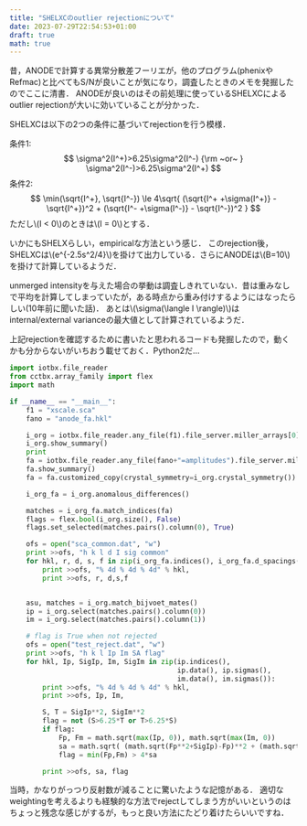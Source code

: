 ```yaml
---
title: "SHELXCのoutlier rejectionについて"
date: 2023-07-29T22:54:53+01:00
draft: true
math: true
---
```


昔，ANODEで計算する異常分散差フーリエが，他のプログラム(phenixやRefmac)と比べてもS/Nが良いことが気になり，調査したときのメモを発掘したのでここに清書．
ANODEが良いのはその前処理に使っているSHELXCによるoutlier rejectionが大いに効いていることが分かった．

SHELXCは以下の2つの条件に基づいてrejectionを行う模様．

条件1:
$$
\sigma^2(I^+)>6.25\sigma^2(I^-) {\rm ~or~ } \sigma^2(I^-)>6.25\sigma^2(I^+)
$$
条件2:
$$
\min(\sqrt{I^+}, \sqrt{I^-}) \le 4\sqrt{ (\sqrt{I^+ +\sigma(I^+)} - \sqrt{I^+})^2 + (\sqrt{I^- +\sigma(I^-)} - \sqrt{I^-})^2 }
$$
ただし\\(I < 0\\)のときは\\(I = 0\\)とする．

いかにもSHELXらしい，empiricalな方法という感じ．
このrejection後，SHELXCは\\(e^{-2.5s^2/4}\\)を掛けて出力している．さらにANODEは\\(B=10\\)を掛けて計算しているようだ．

unmerged intensityを与えた場合の挙動は調査しきれていない．昔は重みなしで平均を計算してしまっていたが，ある時点から重み付けするようにはなったらしい(10年前に聞いた話)．
あとは\\(\sigma(\langle I \rangle)\\)はinternal/external varianceの最大値として計算されているようだ．

上記rejectionを確認するために書いたと思われるコードも発掘したので，動くかも分からないがいちおう載せておく．Python2だ…

```py
import iotbx.file_reader
from cctbx.array_family import flex
import math

if __name__ == "__main__":
    f1 = "xscale.sca"
    fano = "anode_fa.hkl"

    i_org = iotbx.file_reader.any_file(f1).file_server.miller_arrays[0]
    i_org.show_summary()
    print
    fa = iotbx.file_reader.any_file(fano+"=amplitudes").file_server.miller_arrays[0]
    fa.show_summary()
    fa = fa.customized_copy(crystal_symmetry=i_org.crystal_symmetry())

    i_org_fa = i_org.anomalous_differences()

    matches = i_org_fa.match_indices(fa)
    flags = flex.bool(i_org.size(), False)
    flags.set_selected(matches.pairs().column(0), True)

    ofs = open("sca_common.dat", "w")
    print >>ofs, "h k l d I sig common"
    for hkl, r, d, s, f in zip(i_org_fa.indices(), i_org_fa.d_spacings().data(), i_org_fa.data(), i_org_fa.sigmas(), flags):
        print >>ofs, "% 4d % 4d % 4d" % hkl,
        print >>ofs, r, d,s,f


    asu, matches = i_org.match_bijvoet_mates()
    ip = i_org.select(matches.pairs().column(0))
    im = i_org.select(matches.pairs().column(1))

    # flag is True when not rejected
    ofs = open("test_reject.dat", "w")
    print >>ofs, "h k l Ip Im SA flag"
    for hkl, Ip, SigIp, Im, SigIm in zip(ip.indices(),
                                         ip.data(), ip.sigmas(),
                                         im.data(), im.sigmas()):
        print >>ofs, "% 4d % 4d % 4d" % hkl,
        print >>ofs, Ip, Im,

        S, T = SigIp**2, SigIm**2
        flag = not (S>6.25*T or T>6.25*S)
        if flag:
            Fp, Fm = math.sqrt(max(Ip, 0)), math.sqrt(max(Im, 0))
            sa = math.sqrt( (math.sqrt(Fp**2+SigIp)-Fp)**2 + (math.sqrt(Fm**2+SigIm)-Fm)**2 )
            flag = min(Fp,Fm) > 4*sa

        print >>ofs, sa, flag
```

当時，かなりがっつり反射数が減ることに驚いたような記憶がある．
適切なweightingを考えるよりも経験的な方法でrejectしてしまう方がいいというのはちょっと残念な感じがするが，もっと良い方法にたどり着けたらいいですね．